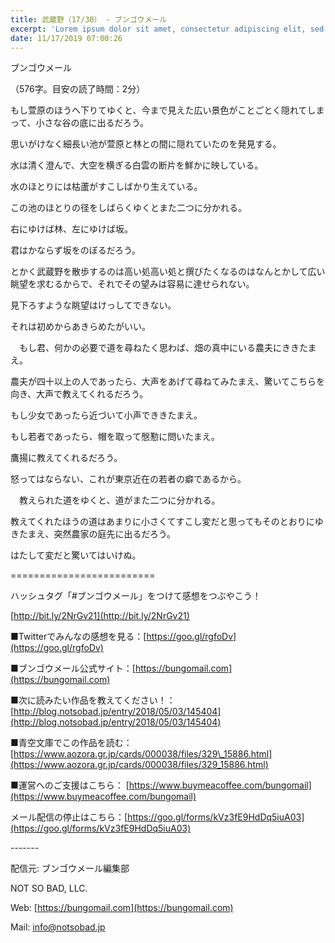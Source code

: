 ```yaml
---
title: 武蔵野（17/30） - ブンゴウメール
excerpt: 'Lorem ipsum dolor sit amet, consectetur adipiscing elit, sed do eiusmod tempor incididunt ut labore et dolore magna aliqua. Praesent elementum facilisis leo vel fringilla est ullamcorper eget. At imperdiet dui accumsan sit amet nulla facilisi morbi tempus.'
date: 11/17/2019 07:00:26
---
```


ブンゴウメール

（576字。目安の読了時間：2分）

もし萱原のほうへ下りてゆくと、今まで見えた広い景色がことごとく隠れてしまって、小さな谷の底に出るだろう。

思いがけなく細長い池が萱原と林との間に隠れていたのを発見する。

水は清く澄んで、大空を横ぎる白雲の断片を鮮かに映している。

水のほとりには枯蘆がすこしばかり生えている。

この池のほとりの径をしばらくゆくとまた二つに分かれる。

右にゆけば林、左にゆけば坂。

君はかならず坂をのぼるだろう。

とかく武蔵野を散歩するのは高い処高い処と撰びたくなるのはなんとかして広い眺望を求むるからで、それでその望みは容易に達せられない。

見下ろすような眺望はけっしてできない。

それは初めからあきらめたがいい。

　もし君、何かの必要で道を尋ねたく思わば、畑の真中にいる農夫にききたまえ。

農夫が四十以上の人であったら、大声をあげて尋ねてみたまえ、驚いてこちらを向き、大声で教えてくれるだろう。

もし少女であったら近づいて小声でききたまえ。

もし若者であったら、帽を取って慇懃に問いたまえ。

鷹揚に教えてくれるだろう。

怒ってはならない、これが東京近在の若者の癖であるから。

　教えられた道をゆくと、道がまた二つに分かれる。

教えてくれたほうの道はあまりに小さくてすこし変だと思ってもそのとおりにゆきたまえ、突然農家の庭先に出るだろう。

はたして変だと驚いてはいけぬ。

\=========================

ハッシュタグ「#ブンゴウメール」をつけて感想をつぶやこう！　

[http://bit.ly/2NrGv21](http://bit.ly/2NrGv21)

■Twitterでみんなの感想を見る：[https://goo.gl/rgfoDv](https://goo.gl/rgfoDv)

■ブンゴウメール公式サイト：[https://bungomail.com](https://bungomail.com)

■次に読みたい作品を教えてください！：[http://blog.notsobad.jp/entry/2018/05/03/145404](http://blog.notsobad.jp/entry/2018/05/03/145404)

■青空文庫でこの作品を読む：[https://www.aozora.gr.jp/cards/000038/files/329\_15886.html](https://www.aozora.gr.jp/cards/000038/files/329_15886.html)

■運営へのご支援はこちら： [https://www.buymeacoffee.com/bungomail](https://www.buymeacoffee.com/bungomail)

メール配信の停止はこちら：[https://goo.gl/forms/kVz3fE9HdDq5iuA03](https://goo.gl/forms/kVz3fE9HdDq5iuA03)

\-------

配信元: ブンゴウメール編集部

NOT SO BAD, LLC.

Web: [https://bungomail.com](https://bungomail.com)

Mail: info@notsobad.jp